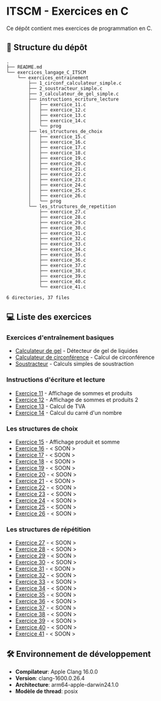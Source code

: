 # ITSCM - Exercices en C
Ce dépôt contient mes exercices de programmation en C.

## 📂 Structure du dépôt
```
.
├── README.md
└── exercices_langage_C_ITSCM
    └── exercices_entrainement
        ├── 1_circonf_calculateur_simple.c
        ├── 2_soustracteur_simple.c
        ├── 3_calculateur_de_gel_simple.c
        ├── instructions_ecriture_lecture
        │   ├── exercice_11.c
        │   ├── exercice_12.c
        │   ├── exercice_13.c
        │   ├── exercice_14.c
        │   └── prog
        ├── les_structures_de_choix
        │   ├── exercice_15.c
        │   ├── exercice_16.c
        │   ├── exercice_17.c
        │   ├── exercice_18.c
        │   ├── exercice_19.c
        │   ├── exercice_20.c
        │   ├── exercice_21.c
        │   ├── exercice_22.c
        │   ├── exercice_23.c
        │   ├── exercice_24.c
        │   ├── exercice_25.c
        │   ├── exercice_26.c
        │   └── prog
        └── les_structures_de_repetition
            ├── exercice_27.c
            ├── exercice_28.c
            ├── exercice_29.c
            ├── exercice_30.c
            ├── exercice_31.c
            ├── exercice_32.c
            ├── exercice_33.c
            ├── exercice_34.c
            ├── exercice_35.c
            ├── exercice_36.c
            ├── exercice_37.c
            ├── exercice_38.c
            ├── exercice_39.c
            ├── exercice_40.c
            └── exercice_41.c

6 directories, 37 files
```

## 💻 Liste des exercices
### Exercices d'entraînement basiques
- [Calculateur de gel](exercices_langage_C_ITSCM/exercices_entrainement/3_calculateur_de_gel_simple.c) - Détecteur de gel de liquides
- [Calculateur de circonférence](exercices_langage_C_ITSCM/exercices_entrainement/1_circonf_calculateur_simple.c) - Calcul de circonférence
- [Soustracteur](exercices_langage_C_ITSCM/exercices_entrainement/2_soustracteur_simple.c) - Calculs simples de soustraction

### Instructions d'écriture et lecture
- [Exercice 11](exercices_langage_C_ITSCM/exercices_entrainement/instructions_ecriture_lecture/exercice_11.c) - Affichage de sommes et produits
- [Exercice 12](exercices_langage_C_ITSCM/exercices_entrainement/instructions_ecriture_lecture/exercice_12.c) - Affichage de sommes et produits 2
- [Exercice 13](exercices_langage_C_ITSCM/exercices_entrainement/instructions_ecriture_lecture/exercice_13.c) - Calcul de TVA
- [Exercice 14](exercices_langage_C_ITSCM/exercices_entrainement/instructions_ecriture_lecture/exercice_14.c) - Calcul du carré d'un nombre

### Les structures de choix
- [Exercice 15](exercices_langage_C_ITSCM/exercices_entrainement/les_structures_de_choix/exercice_15.c) - Affichage produit et somme
- [Exercice 16](exercices_langage_C_ITSCM/exercices_entrainement/les_structures_de_choix/exercice_16.c) - < SOON >
- [Exercice 17](exercices_langage_C_ITSCM/exercices_entrainement/les_structures_de_choix/exercice_17.c) - < SOON >
- [Exercice 18](exercices_langage_C_ITSCM/exercices_entrainement/les_structures_de_choix/exercice_18.c) - < SOON >
- [Exercice 19](exercices_langage_C_ITSCM/exercices_entrainement/les_structures_de_choix/exercice_19.c) - < SOON >
- [Exercice 20](exercices_langage_C_ITSCM/exercices_entrainement/les_structures_de_choix/exercice_20.c) - < SOON >
- [Exercice 21](exercices_langage_C_ITSCM/exercices_entrainement/les_structures_de_choix/exercice_21.c) - < SOON >
- [Exercice 22](exercices_langage_C_ITSCM/exercices_entrainement/les_structures_de_choix/exercice_22.c) - < SOON >
- [Exercice 23](exercices_langage_C_ITSCM/exercices_entrainement/les_structures_de_choix/exercice_23.c) - < SOON >
- [Exercice 24](exercices_langage_C_ITSCM/exercices_entrainement/les_structures_de_choix/exercice_24.c) - < SOON >
- [Exercice 25](exercices_langage_C_ITSCM/exercices_entrainement/les_structures_de_choix/exercice_25.c) - < SOON >
- [Exercice 26](exercices_langage_C_ITSCM/exercices_entrainement/les_structures_de_choix/exercice_26.c) - < SOON >

### Les structures de répétition
- [Exercice 27](exercices_langage_C_ITSCM/exercices_entrainement/les_structures_de_repetition/exercice_15.c) - < SOON >
- [Exercice 28](exercices_langage_C_ITSCM/exercices_entrainement/les_structures_de_repetition/exercice_16.c) - < SOON >
- [Exercice 29](exercices_langage_C_ITSCM/exercices_entrainement/les_structures_de_repetition/exercice_17.c) - < SOON >
- [Exercice 30](exercices_langage_C_ITSCM/exercices_entrainement/les_structures_de_repetition/exercice_18.c) - < SOON >
- [Exercice 31](exercices_langage_C_ITSCM/exercices_entrainement/les_structures_de_repetition/exercice_19.c) - < SOON >
- [Exercice 32](exercices_langage_C_ITSCM/exercices_entrainement/les_structures_de_repetition/exercice_20.c) - < SOON >
- [Exercice 33](exercices_langage_C_ITSCM/exercices_entrainement/les_structures_de_repetition/exercice_21.c) - < SOON >
- [Exercice 34](exercices_langage_C_ITSCM/exercices_entrainement/les_structures_de_repetition/exercice_22.c) - < SOON >
- [Exercice 35](exercices_langage_C_ITSCM/exercices_entrainement/les_structures_de_repetition/exercice_23.c) - < SOON >
- [Exercice 36](exercices_langage_C_ITSCM/exercices_entrainement/les_structures_de_repetition/exercice_24.c) - < SOON >
- [Exercice 37](exercices_langage_C_ITSCM/exercices_entrainement/les_structures_de_repetition/exercice_25.c) - < SOON >
- [Exercice 38](exercices_langage_C_ITSCM/exercices_entrainement/les_structures_de_repetition/exercice_26.c) - < SOON >
- [Exercice 39](exercices_langage_C_ITSCM/exercices_entrainement/les_structures_de_repetition/exercice_26.c) - < SOON >
- [Exercice 40](exercices_langage_C_ITSCM/exercices_entrainement/les_structures_de_repetition/exercice_26.c) - < SOON >
- [Exercice 41](exercices_langage_C_ITSCM/exercices_entrainement/les_structures_de_repetition/exercice_26.c) - < SOON >

## 🛠 Environnement de développement
- **Compilateur**: Apple Clang 16.0.0
- **Version**: clang-1600.0.26.4
- **Architecture**: arm64-apple-darwin24.1.0
- **Modèle de thread**: posix

